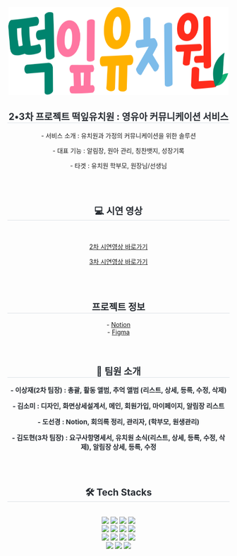 <div style="text-align: center;" >
    <img src="./public/images/common/header/logo.svg" width="500" height="200"/>
    <h2 style="border-bottom: 1px solid #d8dee4; color: #282d33;">2•3차 프로젝트 떡잎유치원 : 영유아 커뮤니케이션 서비스</h2>
    <div font-size: 15px; color: #282d33>
    <p>- 서비스 소개 : 유치원과 가정의 커뮤니케이션을 위한 솔루션</p>
    <p>- 대표 기능 : 알림장, 원아 관리, 칭찬뱃지, 성장기록</p>
    <p>- 타겟 : 유치원 학부모, 원장님/선생님</p>
    <br />
    <br />
    <h2 style="border-bottom: 1px solid #d8dee4; color: #282d33;"> 💻 시연 영상 </h2> <br> 
    <p><a href="https://youtu.be/SdolCKqjZKw" terget="_blank">    
2차 시연영상 바로가기</a></p>
    <p><a href="https://youtu.be/bYq38cG8pIk" terget="_blank">    
3차 시연영상 바로가기</a></p>
    <br />
    <br />
    <h2 style="border-bottom: 1px solid #d8dee4; color: #282d33;">프로젝트 정보</h2>
    <div font-size: 15px; color: #282d33>
    - <a href="https://alert-stomach-4e6.notion.site/2-3-f77ee2e63bbc41ee8667735ac3a8b81f?pvs=4" terget="_blank">Notion</a><br/>
    - <a href="https://www.canva.com/design/DAF7PIYHObc/YV7GM4iWEuSKpZ1iZxM8jg/edit" terget="_blank">Figma</a>
    </div>
    <br/>
    <br/>
    <h2 style="border-bottom: 1px solid #d8dee4; color: #282d33;">🤼 팀원 소개 </h2>  
    <div style="font-weight: 700; font-size: 15px; color: #282d33;">
    <p>- 이상재(2차 팀장) :  총괄, 활동 앨범, 추억 앨범 (리스트, 상세, 등록, 수정, 삭제)</p>
    <p>- 김소미 : 디자인, 화면상세설계서, 메인, 회원가입, 마이페이지, 알림장 리스트</p>
    <p>- 도선경 : Notion, 회의록 정리, 관리자, (학부모, 원생관리)</p>
    <p>- 김도현(3차 팀장) : 요구사항명세서, 유치원 소식(리스트, 상세, 등록, 수정, 삭제), 알림장 상세, 등록, 수정 </p>
    </div>
    <br/>
    <br/>
    <h2 style="border-bottom: 1px solid #d8dee4; color: #282d33;"> 🛠️ Tech Stacks </h2> <br> 
        <img src="https://img.shields.io/badge/HTML5-E34F26?style=for-the-badge&logo=HTML5&logoColor=white">
        <img src="https://img.shields.io/badge/CSS3-1572B6?style=for-the-badge&logo=CSS3&logoColor=white">
        <img src="https://img.shields.io/badge/Javascript-F7DF1E?style=for-the-badge&logo=Javascript&logoColor=white">
        <img src="https://img.shields.io/badge/React-61DAFB?style=for-the-badge&logo=React&logoColor=white">
        <br/>
        <img src="https://img.shields.io/badge/Sass-CC6699?style=for-the-badge&logo=Sass&logoColor=white">
        <img src="https://img.shields.io/badge/StyledComponents-DB7093?style=for-the-badge&logo=StyledComponents&logoColor=white">
        <img src="https://img.shields.io/badge/Redux-764ABC?style=for-the-badge&logo=Redux&logoColor=white">
        <img src="https://img.shields.io/badge/Firebase-FFCA28?style=for-the-badge&logo=Firebase&logoColor=white">
        <br>
        <img src="https://img.shields.io/badge/Git-F05032?style=for-the-badge&logo=Git&logoColor=white">
        <img src="https://img.shields.io/badge/Github-181717?style=for-the-badge&logo=Github&logoColor=white">
        <img src="https://img.shields.io/badge/Notion-000000?style=for-the-badge&logo=Notion&logoColor=white">
        <img src="https://img.shields.io/badge/Slack-4A154B?style=for-the-badge&logo=Slack&logoColor=white">
        <br/>
        <img src="https://img.shields.io/badge/Prettier-F7B93E?style=for-the-badge&logo=Prettier&logoColor=white">
        <img src="https://img.shields.io/badge/Eslint-4B32C3?style=for-the-badge&logo=Eslint&logoColor=white">
        <img src="https://img.shields.io/badge/Figma-F24E1E?style=for-the-badge&logo=Figma&logoColor=white">
        <br/>
            <br/>
    <br/>
</div>
